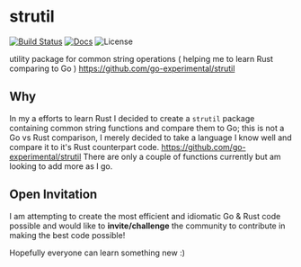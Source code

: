 strutil
=========
[![Build Status](https://travis-ci.org/rust-playground/strutil.svg?branch=master)](https://travis-ci.org/rust-playground/strutil)
[![Docs](https://img.shields.io/badge/docs-reference-blue.svg)](https://rust-playground.github.io/strutil/strutil/index.html)
![License](https://img.shields.io/dub/l/vibe-d.svg)

utility package for common string operations ( helping me to learn Rust comparing to Go ) https://github.com/go-experimental/strutil

## Why
In my a efforts to learn Rust I decided to create a `strutil` package containing common string functions and compare them to Go; this is not a Go vs Rust comparison, I merely decided to take a language I know well and compare it to it's Rust counterpart code. https://github.com/go-experimental/strutil There are only a couple of functions currently but am looking to add more as I go.

## Open Invitation
I am attempting to create the most efficient and idiomatic Go & Rust code possible and would like to **invite/challenge** the community to contribute in making the best code possible!

Hopefully everyone can learn something new :)

